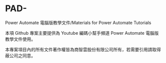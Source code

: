 # PAD-
Power Automate 電腦版教學文件/Materials for Power Automate Tutorials

本項 Github 專案主要提供為 Youtube 編碼小幫手頻道 Power Automate 電腦版教學文件使用。

本專案項目內的所有文件著作權皆為商智雲股份有限公司所有，若需要引用請取得蔽公司之同意。
